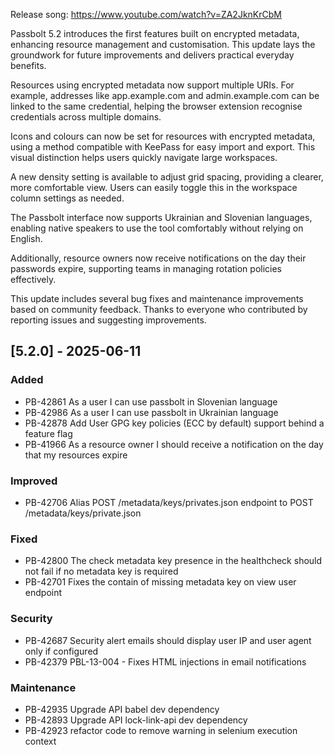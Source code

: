 Release song: https://www.youtube.com/watch?v=ZA2JknKrCbM

Passbolt 5.2 introduces the first features built on encrypted metadata, enhancing resource management and customisation.
This update lays the groundwork for future improvements and delivers practical everyday benefits.

Resources using encrypted metadata now support multiple URIs. For example, addresses like app.example.com and admin.example.com
can be linked to the same credential, helping the browser extension recognise credentials across multiple domains.

Icons and colours can now be set for resources with encrypted metadata, using a method compatible with KeePass for easy
import and export. This visual distinction helps users quickly navigate large workspaces.

A new density setting is available to adjust grid spacing, providing a clearer, more comfortable view.
Users can easily toggle this in the workspace column settings as needed.

The Passbolt interface now supports Ukrainian and Slovenian languages, enabling native speakers to use the tool comfortably without relying on English.

Additionally, resource owners now receive notifications on the day their passwords expire, supporting teams in managing rotation policies effectively.

This update includes several bug fixes and maintenance improvements based on community feedback.
Thanks to everyone who contributed by reporting issues and suggesting improvements.

## [5.2.0] - 2025-06-11
### Added
- PB-42861 As a user I can use passbolt in Slovenian language
- PB-42986 As a user I can use passbolt in Ukrainian language
- PB-42878 Add User GPG key policies (ECC by default) support behind a feature flag
- PB-41966 As a resource owner I should receive a notification on the day that my resources expire

### Improved
- PB-42706 Alias POST /metadata/keys/privates.json endpoint to POST /metadata/keys/private.json

### Fixed
- PB-42800 The check metadata key presence in the healthcheck should not fail if no metadata key is required
- PB-42701 Fixes the contain of missing metadata key on view user endpoint

### Security
- PB-42687 Security alert emails should display user IP and user agent only if configured
- PB-42379 PBL-13-004 - Fixes HTML injections in email notifications

### Maintenance
- PB-42935 Upgrade API babel dev dependency
- PB-42893 Upgrade API lock-link-api dev dependency
- PB-42923 refactor code to remove warning in selenium execution context
